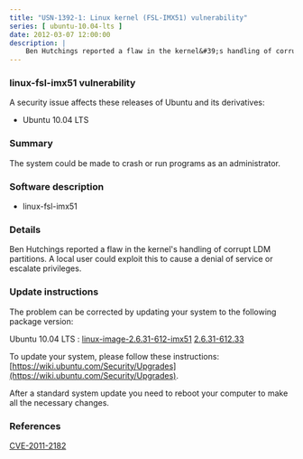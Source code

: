 ```yaml
---
title: "USN-1392-1: Linux kernel (FSL-IMX51) vulnerability"
series: [ ubuntu-10.04-lts ]
date: 2012-03-07 12:00:00
description: |
    Ben Hutchings reported a flaw in the kernel&#39;s handling of corrupt LDM partitions. A local user could exploit this to cause a denial of service or escalate privileges. 
--- 
```

 
### linux-fsl-imx51 vulnerability

A security issue affects these releases of Ubuntu and its derivatives:

* Ubuntu 10.04 LTS

### Summary

The system could be made to crash or run programs as an administrator. 

### Software description

* linux-fsl-imx51 

### Details

Ben Hutchings reported a flaw in the kernel&#39;s handling of corrupt LDM partitions. A local user could exploit this to cause a denial of service or escalate privileges. 

### Update instructions

The problem can be corrected by updating your system to the following package version:

Ubuntu 10.04 LTS
 : [linux-image-2.6.31-612-imx51](https://launchpad.net/ubuntu/+source/linux-fsl-imx51) <span> [2.6.31-612.33](https://launchpad.net/ubuntu/+source/linux-fsl-imx51/2.6.31-612.33) </span> 

To update your system, please follow these instructions: [https://wiki.ubuntu.com/Security/Upgrades](https://wiki.ubuntu.com/Security/Upgrades).

After a standard system update you need to reboot your computer to make all the necessary changes. 

### References

 [CVE-2011-2182](http://people.ubuntu.com/~ubuntu-security/cve/CVE-2011-2182)
 
